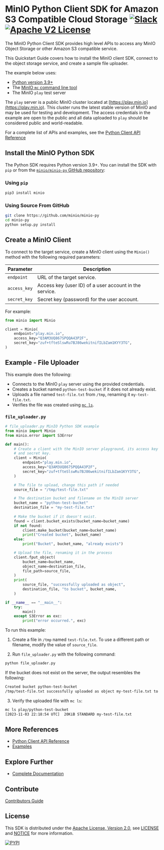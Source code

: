 # MinIO Python Client SDK for Amazon S3 Compatible Cloud Storage [![Slack](https://slack.min.io/slack?type=svg)](https://slack.min.io) [![Apache V2 License](https://img.shields.io/badge/license-Apache%20V2-blue.svg)](https://github.com/minio/minio-py/blob/master/LICENSE)

The MinIO Python Client SDK provides high level APIs to access any MinIO Object Storage or other Amazon S3 compatible service.

This Quickstart Guide covers how to install the MinIO client SDK, connect to the object storage service, and create a sample file uploader.

The example below uses:
- [Python version 3.9+](https://www.python.org/downloads/)
- The [MinIO `mc` command line tool](https://min.io/docs/minio/linux/reference/minio-mc.html)
- The MinIO `play` test server

The `play` server is a public MinIO cluster located at [https://play.min.io](https://play.min.io).
This cluster runs the latest stable version of MinIO and may be used for testing and development.
The access credentials in the example are open to the public and all data uploaded to `play` should be considered public and world-readable.

For a complete list of APIs and examples, see the [Python Client API Reference](https://min.io/docs/minio/linux/developers/python/API.html)

## Install the MinIO Python SDK

The Python SDK requires Python version 3.9+.
You can install the SDK with `pip` or from the [`minio/minio-py` GitHub repository](https://github.com/minio/minio-py):

### Using `pip`

```sh
pip3 install minio
```

### Using Source From GitHub

```sh
git clone https://github.com/minio/minio-py
cd minio-py
python setup.py install
```

## Create a MinIO Client

To connect to the target service, create a MinIO client using the `Minio()` method with the following required parameters:

| Parameter    | Description                                            |
|--------------|--------------------------------------------------------|
| `endpoint`   | URL of the target service.                             |
| `access_key` | Access key (user ID) of a user account in the service. |
| `secret_key` | Secret key (password) for the user account.            |

For example:

```py
from minio import Minio

client = Minio(
    endpoint="play.min.io",
    access_key="Q3AM3UQ867SPQQA43P2F",
    secret_key="zuf+tfteSlswRu7BJ86wekitnifILbZam1KYY3TG",
)
```

## Example - File Uploader

This example does the following:

- Connects to the MinIO `play` server using the provided credentials.
- Creates a bucket named `python-test-bucket` if it does not already exist.
- Uploads a file named `test-file.txt` from `/tmp`, renaming it `my-test-file.txt`.
- Verifies the file was created using [`mc ls`](https://min.io/docs/minio/linux/reference/minio-mc/mc-ls.html).

### `file_uploader.py`

```py
# file_uploader.py MinIO Python SDK example
from minio import Minio
from minio.error import S3Error

def main():
    # Create a client with the MinIO server playground, its access key
    # and secret key.
    client = Minio(
        endpoint="play.min.io",
        access_key="Q3AM3UQ867SPQQA43P2F",
        secret_key="zuf+tfteSlswRu7BJ86wekitnifILbZam1KYY3TG",
    )

    # The file to upload, change this path if needed
    source_file = "/tmp/test-file.txt"

    # The destination bucket and filename on the MinIO server
    bucket_name = "python-test-bucket"
    destination_file = "my-test-file.txt"
    
    # Make the bucket if it doesn't exist.
    found = client.bucket_exists(bucket_name=bucket_name)
    if not found:
        client.make_bucket(bucket_name=bucket_name)
        print("Created bucket", bucket_name)
    else:
        print("Bucket", bucket_name, "already exists")

    # Upload the file, renaming it in the process
    client.fput_object(
        bucket_name=bucket_name,
        object_name=destination_file,
        file_path=source_file,
    )
    print(
        source_file, "successfully uploaded as object",
        destination_file, "to bucket", bucket_name,
    )

if __name__ == "__main__":
    try:
        main()
    except S3Error as exc:
        print("error occurred.", exc)
```

To run this example:

1. Create a file in `/tmp` named `test-file.txt`.
   To use a different path or filename, modify the value of `source_file`.

2. Run `file_uploader.py` with the following command:

```sh
python file_uploader.py
```

If the bucket does not exist on the server, the output resembles the following:

```sh
Created bucket python-test-bucket
/tmp/test-file.txt successfully uploaded as object my-test-file.txt to bucket python-test-bucket
```

3. Verify the uploaded file with `mc ls`:

```sh
mc ls play/python-test-bucket
[2023-11-03 22:18:54 UTC]  20KiB STANDARD my-test-file.txt
```

## More References

* [Python Client API Reference](https://min.io/docs/minio/linux/developers/python/API.html)
* [Examples](https://github.com/minio/minio-py/tree/master/examples)

## Explore Further

* [Complete Documentation](https://min.io/docs/minio/kubernetes/upstream/index.html)

## Contribute

[Contributors Guide](https://github.com/minio/minio-py/blob/master/CONTRIBUTING.md)

## License

This SDK is distributed under the [Apache License, Version 2.0](https://www.apache.org/licenses/LICENSE-2.0), see [LICENSE](https://github.com/minio/minio-py/blob/master/LICENSE) and [NOTICE](https://github.com/minio/minio-go/blob/master/NOTICE) for more information.

[![PYPI](https://img.shields.io/pypi/v/minio.svg)](https://pypi.python.org/pypi/minio)
